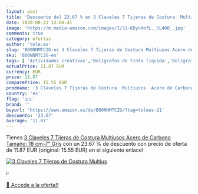 ```yaml
---
layout: post
title: 'Descuento del 23.67 % en 3 Claveles 7 Tijeras de Costura  Multius'
date: 2020-08-23 12:08:41
image: 'https://m.media-amazon.com/images/I/31-KDynXofL._SL400_.jpg'
comments: true
category: ofertas
author: 'tole.es'
slug: 'B00NNMTCZG-es 3 Claveles 7 Tijeras de Costura Multiusos Acero de Carbono...'
sku: 'B00NNMTCZG-es'
tags: [ 'Actividades creativas','Bolígrafos de tinta líquida','Bolígrafos y recambios','Bolígrafos, lápices y útiles de escritura','Juguetes','Juguetes y juegos','Material de educación infantil','Material de escritura y dibujo para niños','Material escolar y educativo','Mosaicos para niños','Oficina y papelería','Pinturas','Rotuladores de colores para niños','Témperas y pinturas para murales','tijeras', ]
actualPrice: 11.87 EUR
currency: EUR
price: 11.87
comparePrice: 15.55 EUR
prodname: '3 Claveles 7 Tijeras de Costura  Multiusos  Acero de Carbono   Tamaño: 18 cm-7"   Gris'
country: 'es'
flag: '🇪🇸'
brand: ''
buyurl: 'https://www.amazon.es/dp/B00NNMTCZG/?tag=tolees-21'
descuento: '23.67'
average: '11.87'
---
```


Tienes [3 Claveles 7 Tijeras de Costura  Multiusos  Acero de Carbono   Tamaño: 18 cm-7"   Gris](https://www.amazon.es/dp/B00NNMTCZG/?tag=tolees-21) con un 23.67 % de descuento con precio de oferta de 11.87 EUR (original: 15.55 EUR) en el siguiente enlace!

[![3 Claveles 7 Tijeras de Costura  Multius](https://m.media-amazon.com/images/I/31-KDynXofL._SL400_.jpg)](https://www.amazon.es/dp/B00NNMTCZG/?tag=tolees-21)

ℹ️:


[🛒 Accede a la oferta!!](https://www.amazon.es/dp/B00NNMTCZG/?tag=tolees-21)
